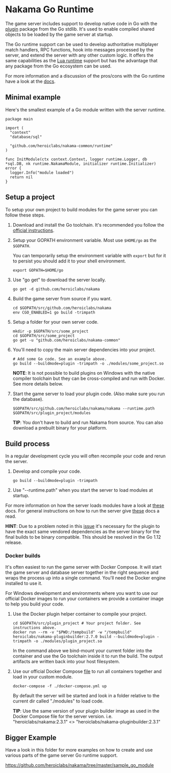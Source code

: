 # Nakama Go Runtime

The game server includes support to develop native code in Go with the [plugin](https://golang.org/pkg/plugin/) package from the Go stdlib. It's used to enable compiled shared objects to be loaded by the game server at startup.

The Go runtime support can be used to develop authoritative multiplayer match handlers, RPC functions, hook into messages processed by the server, and extend the server with any other custom logic. It offers the same capabilities as the [Lua runtime](https://heroiclabs.com/docs/runtime-code-basics/) support but has the advantage that any package from the Go ecosystem can be used.

For more information and a discussion of the pros/cons with the Go runtime have a look at the [docs](https://heroiclabs.com/docs).

## Minimal example

Here's the smallest example of a Go module written with the server runtime.

```
package main

import (
  "context"
  "database/sql"

  "github.com/heroiclabs/nakama-common/runtime"
)

func InitModule(ctx context.Context, logger runtime.Logger, db *sql.DB, nk runtime.NakamaModule, initializer runtime.Initializer) error {
  logger.Info("module loaded")
  return nil
}
```

## Setup a project

To setup your own project to build modules for the game server you can follow these steps.

1. Download and install the Go toolchain. It's recommended you follow the [official instructions](https://golang.org/doc/install).

2. Setup your GOPATH environment variable. Most use `$HOME/go` as the `$GOPATH`.

   You can temporarily setup the environment variable with `export` but for it to persist you should add it to your shell environment.

   ```
   export GOPATH=$HOME/go
   ```

3. Use "go get" to download the server locally.

   ```
   go get -d github.com/heroiclabs/nakama
   ```

4. Build the game server from source if you want.

   ```
   cd $GOPATH/src/github.com/heroiclabs/nakama
   env CGO_ENABLED=1 go build -trimpath
   ```

5. Setup a folder for your own server code.

   ```
   mkdir -p $GOPATH/src/some_project
   cd $GOPATH/src/some_project
   go get -u "github.com/heroiclabs/nakama-common"
   ```

6. You'll need to copy the main server dependencies into your project.

   ```
   # Add some Go code. See an example above.
   go build --buildmode=plugin -trimpath -o ./modules/some_project.so
   ```

   __NOTE__: It is not possible to build plugins on Windows with the native compiler toolchain but they can be cross-compiled and run with Docker. See more details below.

7. Start the game server to load your plugin code. (Also make sure you run the database).

   ```
   $GOPATH/src/github.com/heroiclabs/nakama/nakama --runtime.path $GOPATH/src/plugin_project/modules
   ```
   
   __TIP__: You don't have to build and run Nakama from source. You can also download a prebuilt binary for your platform.

## Build process

In a regular development cycle you will often recompile your code and rerun the server.

1. Develop and compile your code.

   ```
   go build --buildmode=plugin -trimpath
   ```
   
2. Use "--runtime.path" when you start the server to load modules at startup.

For more information on how the server loads modules have a look at [these](https://heroiclabs.com/docs/runtime-code-basics/#load-modules) docs. For general instructions on how to run the server give [these](https://heroiclabs.com/docs/install-start-server/#start-nakama) docs a read.

__HINT__: Due to a problem noted in this [issue](https://github.com/jaegertracing/jaeger/issues/422#issuecomment-360954600) it's necessary for the plugin to have the exact same vendored dependencies as the server binary for the final builds to be binary compatible. This should be resolved in the Go 1.12 release.

### Docker builds

It's often easiest to run the game server with Docker Compose. It will start the game server and database server together in the right sequence and wraps the process up into a single command. You'll need the Docker engine installed to use it.

For Windows development and environments where you want to use our official Docker images to run your containers we provide a container image to help you build your code.

1. Use the Docker plugin helper container to compile your project.

   ```
   cd $GOPATH/src/plugin_project # Your project folder. See instructions above.
   docker run --rm -v "$PWD:/tempbuild" -w "/tempbuild" heroiclabs/nakama-pluginbuilder:2.7.0 build --buildmode=plugin -trimpath -o ./modules/plugin_project.so
   ```
   
   In the command above we bind-mount your current folder into the container and use the Go toolchain inside it to run the build. The output artifacts are written back into your host filesystem.

2. Use our official Docker Compose [file](https://heroiclabs.com/docs/install-docker-quickstart/#using-docker-compose) to run all containers together and load in your custom module.

   ```
   docker-compose -f ./docker-compose.yml up
   ```

   By default the server will be started and look in a folder relative to the current dir called "./modules" to load code.

   __TIP__: Use the same version of your plugin builder image as used in the Docker Compose file for the server version. i.e. "heroiclabs/nakama:2.3.1" <> "heroiclabs/nakama-pluginbuilder:2.3.1"

## Bigger Example

Have a look in this folder for more examples on how to create and use various parts of the game server Go runtime support.

https://github.com/heroiclabs/nakama/tree/master/sample_go_module
